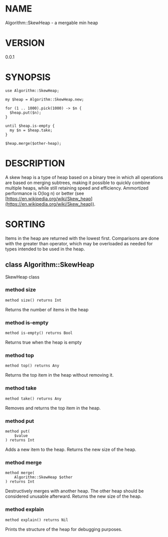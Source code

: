 NAME
====

Algorithm::SkewHeap - a mergable min heap

VERSION
=======

0.0.1

SYNOPSIS
========

    use Algorithm::SkewHeap;

    my $heap = Algorithm::SkewHeap.new;

    for (1 .. 1000).pick(1000) -> $n {
      $heap.put($n);
    }

    until $heap.is-empty {
      my $n = $heap.take;
    }

    $heap.merge($other-heap);

DESCRIPTION
===========

A skew heap is a type of heap based on a binary tree in which all operations are based on merging subtrees, making it possible to quickly combine multiple heaps, while still retaining speed and efficiency. Ammortized performance is O(log n) or better (see [https://en.wikipedia.org/wiki/Skew_heap](https://en.wikipedia.org/wiki/Skew_heap)).

SORTING
=======

Items in the heap are returned with the lowest first. Comparisons are done with the greater than operator, which may be overloaded as needed for types intended to be used in the heap.

class Algorithm::SkewHeap
-------------------------

SkewHeap class

### method size

```perl6
method size() returns Int
```

Returns the number of items in the heap

### method is-empty

```perl6
method is-empty() returns Bool
```

Returns true when the heap is empty

### method top

```perl6
method top() returns Any
```

Returns the top item in the heap without removing it.

### method take

```perl6
method take() returns Any
```

Removes and returns the top item in the heap.

### method put

```perl6
method put(
    $value
) returns Int
```

Adds a new item to the heap. Returns the new size of the heap.

### method merge

```perl6
method merge(
    Algorithm::SkewHeap $other
) returns Int
```

Destructively merges with another heap. The other heap should be considered unusable afterward. Returns the new size of the heap.

### method explain

```perl6
method explain() returns Nil
```

Prints the structure of the heap for debugging purposes.

